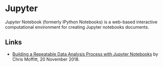# Jupyter

<dfn>Jupyter</dfn> Notebook (formerly IPython Notebooks) is a web-based interactive computational environment for creating Jupyter notebooks documents.

## Links

*   [Building a Repeatable Data Analysis Process with Jupyter Notebooks](http://pbpython.com/notebook-process.html) by Chris Moffitt, 20 November 2018.
